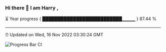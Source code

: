 ### Hi there 👋 I am Harry , 

⏳ Year progress { ██████████████████████████▁▁▁▁ } 87.44 %

---

⏰ Updated on Wed, 16 Nov 2022 03:30:24 GMT

![Progress Bar CI](https://github.com/duykhang68/duykhang68/workflows/Progress%20Bar%20CI/badge.svg)
